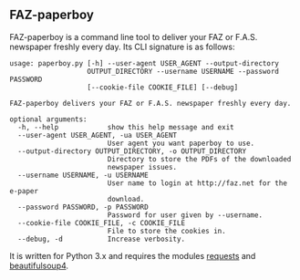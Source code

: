 ## FAZ-paperboy

FAZ-paperboy is a command line tool to deliver your FAZ or F.A.S.
newspaper freshly every day. Its CLI signature is as follows:

    usage: paperboy.py [-h] --user-agent USER_AGENT --output-directory
                       OUTPUT_DIRECTORY --username USERNAME --password PASSWORD
                       [--cookie-file COOKIE_FILE] [--debug]
    
    FAZ-paperboy delivers your FAZ or F.A.S. newspaper freshly every day.
    
    optional arguments:
      -h, --help            show this help message and exit
      --user-agent USER_AGENT, -ua USER_AGENT
                            User agent you want paperboy to use.
      --output-directory OUTPUT_DIRECTORY, -o OUTPUT_DIRECTORY
                            Directory to store the PDFs of the downloaded
                            newspaper issues.
      --username USERNAME, -u USERNAME
                            User name to login at http://faz.net for the e-paper
                            download.
      --password PASSWORD, -p PASSWORD
                            Password for user given by --username.
      --cookie-file COOKIE_FILE, -c COOKIE_FILE
                            File to store the cookies in.
      --debug, -d           Increase verbosity.

It is written for Python 3.x and requires the modules
[requests](https://pypi.python.org/pypi/requests/) and
[beautifulsoup4](https://pypi.python.org/pypi/beautifulsoup4/).

